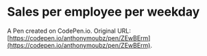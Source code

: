 # Sales per employee per weekday

A Pen created on CodePen.io. Original URL: [https://codepen.io/anthonymoubz/pen/ZEwBErm](https://codepen.io/anthonymoubz/pen/ZEwBErm).

